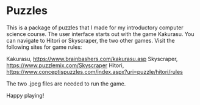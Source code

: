 # Puzzles
This is a package of puzzles that I made for my introductory computer science course. The user interface starts out with the game Kakurasu. You can navigate to Hitori or Skyscraper, the two other games. Visit the following sites for game rules:

Kakurasu, https://www.brainbashers.com/kakurasu.asp
Skyscraper, https://www.puzzlemix.com/Skyscraper
Hitori, https://www.conceptispuzzles.com/index.aspx?uri=puzzle/hitori/rules

The two .jpeg files are needed to run the game.

Happy playing!
